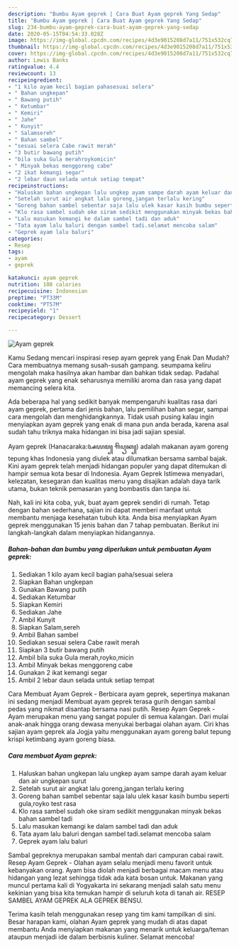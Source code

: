 ```yaml
---
description: "Bumbu Ayam geprek | Cara Buat Ayam geprek Yang Sedap"
title: "Bumbu Ayam geprek | Cara Buat Ayam geprek Yang Sedap"
slug: 234-bumbu-ayam-geprek-cara-buat-ayam-geprek-yang-sedap
date: 2020-05-15T04:54:33.028Z
image: https://img-global.cpcdn.com/recipes/4d3e9015208d7a11/751x532cq70/ayam-geprek-foto-resep-utama.jpg
thumbnail: https://img-global.cpcdn.com/recipes/4d3e9015208d7a11/751x532cq70/ayam-geprek-foto-resep-utama.jpg
cover: https://img-global.cpcdn.com/recipes/4d3e9015208d7a11/751x532cq70/ayam-geprek-foto-resep-utama.jpg
author: Lewis Banks
ratingvalue: 4.4
reviewcount: 13
recipeingredient:
- "1 kilo ayam kecil bagian pahasesuai selera"
- " Bahan ungkepan"
- " Bawang putih"
- " Ketumbar"
- " Kemiri"
- " Jahe"
- " Kunyit"
- " Salamsereh"
- " Bahan sambel"
- "sesuai selera Cabe rawit merah"
- "3 butir bawang putih"
- "bila suka Gula merahroykomicin"
- " Minyak bekas menggoreng cabe"
- "2 ikat kemangi segar"
- "2 lebar daun selada untuk setiap tempat"
recipeinstructions:
- "Haluskan bahan ungkepan lalu ungkep ayam sampe darah ayam keluar dan air ungkepan surut"
- "Setelah surut air angkat lalu goreng,jangan terlalu kering"
- "Goreng bahan sambel sebentar saja lalu ulek kasar kasih bumbu seperti gula,royko test rasa"
- "Klo rasa sambel sudah oke siram sedikit menggunakan minyak bekas bahan sambel tadi"
- "Lalu masukan kemangi ke dalam sambel tadi dan aduk"
- "Tata ayam lalu baluri dengan sambel tadi.selamat mencoba salam"
- "Geprek ayam lalu baluri"
categories:
- Resep
tags:
- ayam
- geprek

katakunci: ayam geprek 
nutrition: 108 calories
recipecuisine: Indonesian
preptime: "PT33M"
cooktime: "PT57M"
recipeyield: "1"
recipecategory: Dessert

---
```



![Ayam geprek](https://img-global.cpcdn.com/recipes/4d3e9015208d7a11/751x532cq70/ayam-geprek-foto-resep-utama.jpg)

Kamu Sedang mencari inspirasi resep ayam geprek yang Enak Dan Mudah? Cara membuatnya memang susah-susah gampang. seumpama keliru mengolah maka hasilnya akan hambar dan bahkan tidak sedap. Padahal ayam geprek yang enak seharusnya memiliki aroma dan rasa yang dapat memancing selera kita.

Ada beberapa hal yang sedikit banyak mempengaruhi kualitas rasa dari ayam geprek, pertama dari jenis bahan, lalu pemilihan bahan segar, sampai cara mengolah dan menghidangkannya. Tidak usah pusing kalau ingin menyiapkan ayam geprek yang enak di mana pun anda berada, karena asal sudah tahu triknya maka hidangan ini bisa jadi sajian spesial.

Ayam geprek (Hanacaraka:ꦄꦪꦩ꧀ ꦒꦼꦥꦽꦏ꧀) adalah makanan ayam goreng tepung khas Indonesia yang diulek atau dilumatkan bersama sambal bajak. Kini ayam geprek telah menjadi hidangan populer yang dapat ditemukan di hampir semua kota besar di Indonesia. Ayam Geprek Istimewa menyadari, kelezatan, kesegaran dan kualitas menu yang disajikan adalah daya tarik utama, bukan teknik pemasaran yang bombastis dan tanpa isi.


Nah, kali ini kita coba, yuk, buat ayam geprek sendiri di rumah. Tetap dengan bahan sederhana, sajian ini dapat memberi manfaat untuk membantu menjaga kesehatan tubuh kita. Anda bisa menyiapkan Ayam geprek menggunakan 15 jenis bahan dan 7 tahap pembuatan. Berikut ini langkah-langkah dalam menyiapkan hidangannya.

<!--inarticleads1-->

##### Bahan-bahan dan bumbu yang diperlukan untuk pembuatan Ayam geprek:

1. Sediakan 1 kilo ayam kecil bagian paha/sesuai selera
1. Siapkan  Bahan ungkepan
1. Gunakan  Bawang putih
1. Sediakan  Ketumbar
1. Siapkan  Kemiri
1. Sediakan  Jahe
1. Ambil  Kunyit
1. Siapkan  Salam,sereh
1. Ambil  Bahan sambel
1. Sediakan sesuai selera Cabe rawit merah
1. Siapkan 3 butir bawang putih
1. Ambil bila suka Gula merah,royko,micin
1. Ambil  Minyak bekas menggoreng cabe
1. Gunakan 2 ikat kemangi segar
1. Ambil 2 lebar daun selada untuk setiap tempat


Cara Membuat Ayam Geprek - Berbicara ayam geprek, sepertinya makanan ini sedang menjadi Membuat ayam geprek terasa gurih dengan sambal pedas yang nikmat disantap bersama nasi putih. Resep Ayam Geprek - Ayam merupakan menu yang sangat populer di semua kalangan. Dari mulai anak-anak hingga orang dewasa menyukai berbagai olahan ayam. Ciri khas sajian ayam geprek ala Jogja yaitu menggunakan ayam goreng balut tepung krispi ketimbang ayam goreng biasa. 

<!--inarticleads2-->

##### Cara membuat Ayam geprek:

1. Haluskan bahan ungkepan lalu ungkep ayam sampe darah ayam keluar dan air ungkepan surut
1. Setelah surut air angkat lalu goreng,jangan terlalu kering
1. Goreng bahan sambel sebentar saja lalu ulek kasar kasih bumbu seperti gula,royko test rasa
1. Klo rasa sambel sudah oke siram sedikit menggunakan minyak bekas bahan sambel tadi
1. Lalu masukan kemangi ke dalam sambel tadi dan aduk
1. Tata ayam lalu baluri dengan sambel tadi.selamat mencoba salam
1. Geprek ayam lalu baluri


Sambal gepreknya merupakan sambal mentah dari campuran cabai rawit. Resep Ayam Geprek - Olahan ayam selalu menjadi menu favorit untuk kebanyakan orang. Ayam bisa diolah menjadi berbagai macam menu atau hidangan yang lezat sehingga tidak ada kata bosan untuk. Makanan yang muncul pertama kali di Yogyakarta ini sekarang menjadi salah satu menu kekinian yang bisa kita temukan hampir di seluruh kota di tanah air. RESEP SAMBEL AYAM GEPREK ALA GEPREK BENSU. 

Terima kasih telah menggunakan resep yang tim kami tampilkan di sini. Besar harapan kami, olahan Ayam geprek yang mudah di atas dapat membantu Anda menyiapkan makanan yang menarik untuk keluarga/teman ataupun menjadi ide dalam berbisnis kuliner. Selamat mencoba!
